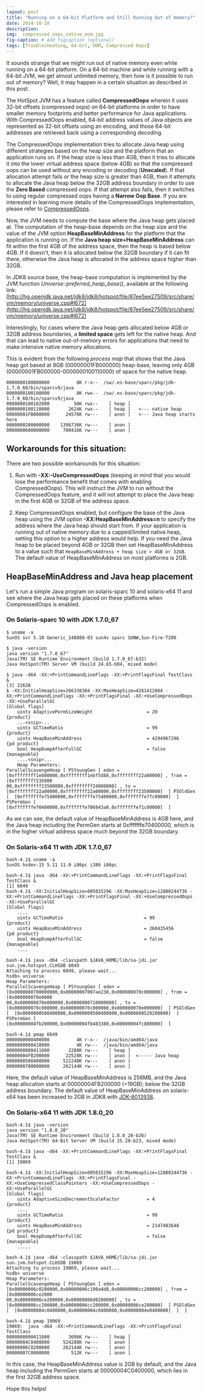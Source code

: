 ```yaml
---
layout: post
title: "Running on a 64-bit Platform and Still Running Out of memory?"
date: 2014-10-10
description: 
img:  compressed_oops_native_oom.jpg 
fig-caption: # Add figcaption (optional)
tags: [Troubleshooting, 64-bit, OOM, Compressed Oops]
---
```


It sounds strange that we might run out of native memory even while running on a 64-bit platform. On a 64-bit machine and while running with a 64-bit JVM, we get almost unlimited memory, then how is it possible to run out of memory? Well, it may happen in a certain situation as described in this post.

The HotSpot JVM has a feature called **CompressedOops** wherein it uses 32-bit offsets (compressed oops) on 64-bit platforms in order to have smaller memory footprints and better performance for Java applications. With CompressedOops enabled, 64-bit address values of Java objects are represented as 32-bit offsets using an encoding, and those 64-bit addresses are retrieved back using a corresponding decoding.

The CompressedOops implementation tries to allocate Java heap using different strategies based on the heap size and the platform that an application runs on. If the heap size is less than 4GB, then it tries to allocate it into the lower virtual address space (below 4GB) so that the compressed oops can be used without any encoding or decoding (**Unscaled**). If that allocation attempt fails or the heap size is greater than 4GB, then it attempts to allocate the Java heap below the 32GB address boundary in order to use the **Zero Based** compressed oops. If that attempt also fails, then it switches to using regular compressed oops having a **Narrow Oop Base**. If you are interested in learning more details of the CompressedOops implementation, please refer to [CompressedOops](https://wiki.openjdk.java.net/display/HotSpot/CompressedOops).

Now, the JVM needs to compute the base where the Java heap gets placed at. The computation of the heap-base depends on the heap size and the value of the JVM option **HeapBaseMinAddress** for the platform that the application is running on. If the **Java heap size+HeapBaseMinAddress** can fit within the first 4GB of the address space, then the heap is based below 4GB. If it doesn't, then it is allocated below the 32GB boundary if it can fit there, otherwise the Java heap is allocated in the address space higher than 32GB. 

In JDK8 source base, the heap-base computation is implemented by the JVM function *Universe::preferred_heap_base()*, available at the following link: [http://hg.openjdk.java.net/jdk8/jdk8/hotspot/file/87ee5ee27509/src/share/vm/memory/universe.cpp#l672](http://hg.openjdk.java.net/jdk8/jdk8/hotspot/file/87ee5ee27509/src/share/vm/memory/universe.cpp#l672)

Interestingly, for cases where the Java heap gets allocated below 4GB or 32GB address boundaries, a **limited space** gets left for the native heap. And that can lead to native out-of-memory errors for applications that need to make intensive native memory allocations.

This is evident from the following *process map* that shows that the Java heap got based at 8GB (00000001FB000000) heap-base, leaving only 4GB (00000001FB000000-0000000100110000) of space for the native heap.

```console
0000000100000000          8K r-x--  /sw/.es-base/sparc/pkg/jdk-1.7.0_60/bin/sparcv9/java
0000000100100000          8K rwx--  /sw/.es-base/sparc/pkg/jdk-1.7.0_60/bin/sparcv9/java
0000000100102000         56K rwx--    [ heap ]
0000000100110000       2624K rwx--    [ heap ]   <--- native heap
00000001FB000000      24576K rw---    [ anon ]   <--- Java heap starts here
0000000200000000    1396736K rw---    [ anon ]
0000000600000000     700416K rw---    [ anon ]
```

## Workarounds for this situation:

There are two possible workarounds for this situation:

1. Run with **-XX:-UseCompressedOops** (keeping in mind that you would lose the performance benefit that comes with enabling CompressedOops). This will instruct the JVM to run without the CompressedOops feature, and it will not attempt to place the Java heap in the first 4GB or 32GB of the address space.

2. Keep CompressedOops enabled, but configure the base of the Java heap using the JVM option **-XX:HeapBaseMinAddress=n** to specify the address where the Java heap should start from. If your application is running out of native memory due to a capped/limited native heap, setting this option to a higher address would help. If you need the Java heap to be placed beyond 4GB or 32GB then set HeapBaseMinAddress to a value such that `HeapBaseMinAddress + heap size > 4GB or 32GB`. The default value of HeapBaseMinAddress on most platforms is 2GB.

## HeapBaseMinAddress and Java heap placement

Let's run a simple Java program on solaris-sparc 10 and solaris-x64 11 and see where the Java heap gets placed on these platforms when CompressedOops is enabled.

### On Solaris-sparc 10 with JDK 1.7.0_67

```console
$ uname -a
SunOS svr 5.10 Generic_148888-03 sun4v sparc SUNW,Sun-Fire-T200

$ java -version
java version "1.7.0_67"
Java(TM) SE Runtime Environment (build 1.7.0_67-b32)
Java HotSpot(TM) Server VM (build 24.65-b04, mixed mode)

$ java -d64 -XX:+PrintCommandLineFlags -XX:+PrintFlagsFinal TestClass &
[3] 22638
$ -XX:InitialHeapSize=266338304 -XX:MaxHeapSize=4261412864 -XX:+PrintCommandLineFlags -XX:+PrintFlagsFinal -XX:+UseCompressedOops -XX:+UseParallelGC
[Global flags]
    uintx AdaptivePermSizeWeight                    = 20              {product}
    ...<snip>...
    uintx GCTimeRatio                               = 99              {product}
    uintx HeapBaseMinAddress                        = 4294967296      {pd product}
    bool HeapDumpAfterFullGC                        = false           {manageable}
    ....<snip>...
    Heap Parameters:
ParallelScavengeHeap [ PSYoungGen [ eden =  [0xffffffff1e800000,0xffffffff1ebf5d88,0xffffffff22a00000] , from =  [0xffffffff235000
00,0xffffffff23500000,0xffffffff24000000] , to =  [0xffffffff22a00000,0xffffffff22a00000,0xffffffff23500000]  ] PSOldGen [  [0xfffffffe75400000,0xfffffffe75400000,0xfffffffe7fc00000]  ] PSPermGen [  [0xfffffffe70400000,0xfffffffe706843a0,0xfffffffe71c00000]  ]
```

As we can see, the default value of HeapBaseMinAddress is 4GB here, and the Java heap including the PermGen starts at 0xfffffffe70400000, which is in the higher virtual address space much beyond the 32GB boundary.

### On Solaris-x64 11 with JDK 1.7.0_67

```console
bash-4.1$ uname -a
SunOS hsdev-15 5.11 11.0 i86pc i386 i86pc

bash-4.1$ java -d64 -XX:+PrintCommandLineFlags -XX:+PrintFlagsFinal TestClass &
[1] 6049
bash-4.1$ -XX:InitialHeapSize=805015296 -XX:MaxHeapSize=12880244736 -XX:+PrintCommandLineFlags -XX:+PrintFlagsFinal -XX:+UseCompressedOops -XX:+UseParallelGC
[Global flags]
    ....
    uintx GCTimeRatio                              = 99              {product}
    uintx HeapBaseMinAddress                       = 268435456       {pd product}
    bool HeapDumpAfterFullGC                       = false           {manageable}
    ....

bash-4.1$ java -d64 -classpath $JAVA_HOME/lib/sa-jdi.jar sun.jvm.hotspot.CLHSDB 6049
Attaching to process 6049, please wait...
hsdb> universe
Heap Parameters:
ParallelScavengeHeap [ PSYoungGen [ eden =  [0x0000000700000000,0x00000007007ae238,0x000000070c000000] , from =  [0x000000070e0000
00,0x000000070e000000,0x0000000710000000] , to =  [0x000000070c000000,0x000000070c000000,0x000000070e000000]  ] PSOldGen [  [0x0000000500400000,0x0000000500400000,0x0000000520200000]  ] PSPermGen [  [0x00000004fb200000,0x00000004fb483380,0x00000004fc800000]  ]

bash-4.1$ pmap 6049
0000000000400000          4K r-x--  /java/bin/amd64/java
0000000000410000          4K rw---  /java/bin/amd64/java
0000000000411000       2288K rw---    [ heap ]
00000004FB200000      22528K rw---    [ anon ]  <----- Java heap
0000000500400000     522240K rw---    [ anon ]
0000000700000000     262144K rw---    [ anon ]
```

Here, the default value of HeapBaseMinAddress is 256MB, and the Java heap allocation starts at 00000004FB200000 (=19GB); below the 32GB address boundary. The default value of HeapBaseMinAddress on solaris-x64 has been increased to 2GB in JDK8 with [JDK-8013938](https://bugs.openjdk.java.net/browse/JDK-8013938). 

### On Solaris-x64 11 with JDK 1.8.0_20

```console
bash-4.1$ java -version
java version "1.8.0_20"
Java(TM) SE Runtime Environment (build 1.8.0_20-b26)
Java HotSpot(TM) 64-Bit Server VM (build 25.20-b23, mixed mode)

bash-4.1$ java -d64 -XX:+PrintCommandLineFlags -XX:+PrintFlagsFinal TestClass &
[1] 19069

bash-4.1$ -XX:InitialHeapSize=805015296 -XX:MaxHeapSize=12880244736 -XX:+PrintCommandLineFlags -XX:+PrintFlagsFinal -XX:+UseCompressedClassPointers -XX:+UseCompressedOops -XX:+UseParallelGC
[Global flags]
    uintx AdaptiveSizeDecrementScaleFactor          = 4                                   {product}
    ....
    uintx GCTimeRatio                               = 99                                  {product}
    uintx HeapBaseMinAddress                        = 2147483648                          {pd product}
    bool HeapDumpAfterFullGC                        = false                               {manageable}
    .....

bash-4.1$ java -d64 -classpath $JAVA_HOME/lib/sa-jdi.jar sun.jvm.hotspot.CLHSDB 19069
Attaching to process 19069, please wait...
hsdb> universe
Heap Parameters:
ParallelScavengeHeap [ PSYoungGen [ eden =  [0x00000006c0200000,0x00000006c190a4d8,0x00000006cc200000] , from =  [0x00000006ce2000
00,0x00000006ce200000,0x00000006d0200000] , to =  [0x00000006cc200000,0x00000006cc200000,0x00000006ce200000]  ] PSOldGen [  [0x00000004c0400000,0x00000004c0400000,0x00000004e0400000]  ]  ]

bash-4.1$ pmap 19069
19069:  java -d64 -XX:+PrintCommandLineFlags -XX:+PrintFlagsFinal TestClass
0000000000411000       3696K rw---    [ heap ]
00000004C0400000     524288K rw---    [ anon ]
00000006C0200000     262144K rw---    [ anon ]
00000007C0000000        512K rw---    [ anon ]
```

In this case, the HeapBaseMinAddress value is 2GB by default, and the Java heap including the PermGen starts at 00000004C0400000, which lies in the first 32GB address space.


Hope this helps!

